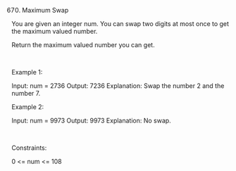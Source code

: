 670. Maximum Swap

You are given an integer num. You can swap two digits at most once to get the maximum valued number.

Return the maximum valued number you can get.

 

Example 1:

Input: num = 2736
Output: 7236
Explanation: Swap the number 2 and the number 7.


Example 2:

Input: num = 9973
Output: 9973
Explanation: No swap.


 

Constraints:

0 <= num <= 108